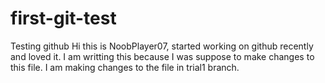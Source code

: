 # first-git-test
Testing github
Hi this is NoobPlayer07, started working on github recently and loved it.
I am writting this because I was suppose to make changes to this file.
I am making changes to the file in trial1 branch.
